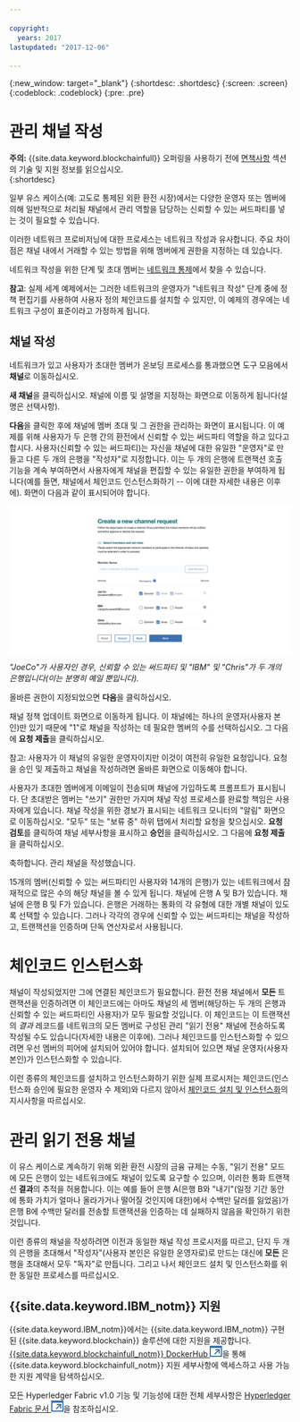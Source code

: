 ```yaml
---

copyright:
  years: 2017
lastupdated: "2017-12-06"

---
```


{:new_window: target="_blank"}
{:shortdesc: .shortdesc}
{:screen: .screen}
{:codeblock: .codeblock}
{:pre: .pre}

# 관리 채널 작성 

**주의:** {{site.data.keyword.blockchainfull}} 오퍼링을 사용하기 전에 [면책사항](needtoknow.html) 섹션의 기술 및 지원 정보를 읽으십시오.  
{:shortdesc}

일부 유스 케이스(예: 고도로 통제된 외환 환전 시장)에서는 다양한 운영자 또는 멤버에 의해 일반적으로 처리될 채널에서 관리 역할을 담당하는 신뢰할 수 있는 써드파티를 넣는 것이 필요할 수 있습니다.  

이러한 네트워크 프로비저닝에 대한 프로세스는 네트워크 작성과 유사합니다. 주요 차이점은 채널 내에서 거래할 수 있는 방법을 위해 멤버에게 권한을 지정하는 데 있습니다.   

네트워크 작성을 위한 단계 및 초대 멤버는 [네트워크 통제](get_start.html#creating-a-network)에서 찾을 수 있습니다. 

**참고**: 실제 세계 예제에서는 그러한 네트워크의 운영자가 "네트워크 작성" 단계 중에 정책 편집기를 사용하여 사용자 정의 체인코드를 설치할 수 있지만, 이 예제의 경우에는 네트워크 구성이 표준이라고 가정하게 됩니다.  

## 채널 작성

네트워크가 있고 사용자가 초대한 멤버가 온보딩 프로세스를 통과했으면 도구 모음에서 **채널**로 이동하십시오.  

**새 채널**을 클릭하십시오. 채널에 이름 및 설명을 지정하는 화면으로 이동하게 됩니다(설명은 선택사항). 

**다음**을 클릭한 후에 채널에 멤버 초대 및 그 권한을 관리하는 화면이 표시됩니다. 이 예제를 위해 사용자가 두 은행 간의 환전에서 신뢰할 수 있는 써드파티 역할을 하고 있다고 합시다. 사용자(신뢰할 수 있는 써드파티)는 자신을 채널에 대한 유일한 "운영자"로 만들고 다른 두 개의 은행을 "작성자"로 지정합니다. 이는 두 개의 은행에 트랜잭션 호출 기능을 계속 부여하면서 사용자에게 채널을 편집할 수 있는 유일한 권한을 부여하게 됩니다(예를 들면, 채널에서 체인코드 인스턴스화하기 -- 이에 대한 자세한 내용은 이후에). 화면이 다음과 같이 표시되어야 합니다.  

  ![멤버 역할 선택](images/selectmemberroles.png "멤버 역할 선택")
*"JoeCo"가 사용자인 경우, 신뢰할 수 있는 써드파티 및 "IBM" 및 "Chris"가 두 개의 은행입니다(이는 분명히 예일 뿐입니다).* 

올바른 권한이 지정되었으면 **다음**을 클릭하십시오.  

채널 정책 업데이트 화면으로 이동하게 됩니다. 이 채널에는 하나의 운영자(사용자 본인)만 있기 때문에 "1"로 채널을 작성하는 데 필요한 멤버의 수를 선택하십시오. 그 다음에 **요청 제출**을 클릭하십시오. 

참고: 사용자가 이 채널의 유일한 운영자이지만 이것이 여전히 유일한 요청입니다. 요청을 승인 및 제출하고 채널을 작성하려면 올바른 화면으로 이동해야 합니다. 

사용자가 초대한 멤버에게 이메일이 전송되며 채널에 가입하도록 프롬프트가 표시됩니다. 단 초대받은 멤버는 "쓰기" 권한만 가지며 채널 작성 프로세스를 완료할 책임은 사용자에게 있습니다. 채널 작성을 위한 경보가 표시되는 네트워크 모니터의 "알림" 화면으로 이동하십시오. "모두" 또는 "보류 중" 하위 탭에서 처리할 요청을 찾으십시오. **요청 검토**를 클릭하여 채널 세부사항을 표시하고 **승인**을 클릭하십시오. 그 다음에 **요청 제출**을 클릭하십시오. 

축하합니다. 관리 채널을 작성했습니다. 

15개의 멤버(신뢰할 수 있는 써드파티인 사용자와 14개의 은행)가 있는 네트워크에서 잠재적으로 많은 수의 해당 채널을 볼 수 있게 됩니다. 채널에 은행 A 및 B가 있습니다. 채널에 은행 B 및 F가 있습니다. 은행은 거래하는 통화의 각 유형에 대한 개별 채널이 있도록 선택할 수 있습니다. 그러나 각각의 경우에 신뢰할 수 있는 써드파티는 채널을 작성하고, 트랜잭션을 인증하며 단독 연산자로서 사용됩니다. 

# 체인코드 인스턴스화

채널이 작성되었지만 그에 연결된 체인코드가 필요합니다. 환전 전용 채널에서 **모든** 트랜잭션을 인증하려면 이 체인코드에는 아마도 채널의 세 멤버(해당하는 두 개의 은행과 신뢰할 수 있는 써드파티인 사용자)가 모두 필요할 것입니다. 이 체인코드는 이 트랜잭션의 *결과* 레코드를 네트워크의 모든 멤버로 구성된 관리 "읽기 전용" 채널에 전송하도록 작성될 수도 있습니다(자세한 내용은 이후에). 그러나 체인코드를 인스턴스화할 수 있으려면 우선 멤버의 피어에 설치되어 있어야 합니다. 설치되어 있으면 채널 운영자(사용자 본인)가 인스턴스화할 수 있습니다.  

이런 종류의 체인코드를 설치하고 인스턴스화하기 위한 실제 프로시저는 체인코드(인스턴스화 승인에 필요한 운영자 수 제외)와 다르지 않아서 [체인코드 설치 및 인스턴스화](install_instantiate_chaincode.html.html)의 지시사항을 따르십시오. 

# 관리 읽기 전용 채널

이 유스 케이스로 계속하기 위해 외환 환전 시장의 금융 규제는 수동, "읽기 전용" 모드에 모든 은행이 있는 네트워크에도 채널이 있도록 요구할 수 있으며, 이러한 통화 트랜잭션 **결과**의 추적을 허용합니다. 이는 예를 들어 은행 A(은행 B와 "내기"(일정 기간 동안에 통화 가치가 얼마나 올라가거나 떨어질 것인지에 대한)에서 수백만 달러를 잃었음)가 은행 B에 수백만 달러를 전송할 트랜잭션을 인증하는 데 실패하지 않음을 확인하기 위한 것입니다.  

이런 종류의 채널을 작성하려면 이전과 동일한 채널 작성 프로시저를 따르고, 단지 두 개의 은행을 초대해서 "작성자"(사용자 본인은 유일한 운영자로)로 만드는 대신에  **모든** 은행을 초대해서 모두 "독자"로 만듭니다. 그리고 나서 체인코드 설치 및 인스턴스화를 위한 동일한 프로세스를 따르십시오. 

## {{site.data.keyword.IBM_notm}} 지원 

{{site.data.keyword.IBM_notm}}에서는 {{site.data.keyword.IBM_notm}} 구현된 {{site.data.keyword.blockchain}} 솔루션에 대한 지원을 제공합니다. [{{site.data.keyword.blockchainfull_notm}} DockerHub ![외부 링크 아이콘](images/external_link.svg "외부 링크 아이콘")](https://hub.docker.com/u/ibmblockchain/)을 통해 {{site.data.keyword.blockchainfull_notm}} 지원 세부사항에 액세스하고 사용 가능한 지원 계약을 탐색하십시오.

모든 Hyperledger Fabric v1.0 기능 및 기능성에 대한 전체 세부사항은
[Hyperledger Fabric 문서 ![외부 링크 아이콘](images/external_link.svg "외부 링크 아이콘")](http://hyperledger-fabric.readthedocs.io/en/latest/)을 참조하십시오.
